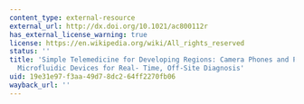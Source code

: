 ```yaml
---
content_type: external-resource
external_url: http://dx.doi.org/10.1021/ac800112r
has_external_license_warning: true
license: https://en.wikipedia.org/wiki/All_rights_reserved
status: ''
title: 'Simple Telemedicine for Developing Regions: Camera Phones and Paper-Based
  Microfluidic Devices for Real- Time, Off-Site Diagnosis'
uid: 19e31e97-f3aa-49d7-8dc2-64ff2270fb06
wayback_url: ''
---
```

